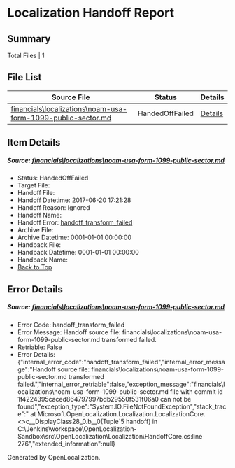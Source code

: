 # <a name='report-top'></a> Localization Handoff Report

## Summary
 Total Files | 1

## File List
 Source File | Status | Details 
 ----------- | ------ | ------- 
 [financials\localizations\noam-usa-form-1099-public-sector.md](https://github.com/OpenLocalizationTestOrg/AX-Docs-Sandbox/blob/1f4224395caced864797997bdb29550f531f06a0/financials/localizations/noam-usa-form-1099-public-sector.md) | HandedOffFailed | [Details](#1da2639b40c7c5c349b2ae0ead39a57bd214ff4d3252)

## Item Details
##### <a name='1da2639b40c7c5c349b2ae0ead39a57bd214ff4d3252'></a> Source: [financials\localizations\noam-usa-form-1099-public-sector.md](https://github.com/OpenLocalizationTestOrg/AX-Docs-Sandbox/blob/1f4224395caced864797997bdb29550f531f06a0/financials/localizations/noam-usa-form-1099-public-sector.md)
* Status: HandedOffFailed
* Target File: 
* Handoff File: 
* Handoff Datetime: 2017-06-20 17:21:28
* Handoff Reason: Ignored
* Handoff Name: 
* Handoff Error: [handoff_transform_failed](#1da2639b40c7c5c349b2ae0ead39a57bd214ff4d3252handoff_transform_failed)
* Archive File: 
* Archive Datetime: 0001-01-01 00:00:00
* Handback File: 
* Handback Datetime: 0001-01-01 00:00:00
* Handback Name: 
* [Back to Top](#report-top)


## Error Details
##### <a name='1da2639b40c7c5c349b2ae0ead39a57bd214ff4d3252handoff_transform_failed'></a> Source: [financials\localizations\noam-usa-form-1099-public-sector.md](#1da2639b40c7c5c349b2ae0ead39a57bd214ff4d3252)
* Error Code: handoff_transform_failed
* Error Message: Handoff source file: financials\localizations\noam-usa-form-1099-public-sector.md transformed failed.
* Retriable: False
* Error Details: {"internal_error_code":"handoff_transform_failed","internal_error_message":"Handoff source file: financials\\localizations\\noam-usa-form-1099-public-sector.md transformed failed.","internal_error_retriable":false,"exception_message":"financials\\localizations\\noam-usa-form-1099-public-sector.md file with commit id 1f4224395caced864797997bdb29550f531f06a0 can not be found","exception_type":"System.IO.FileNotFoundException","stack_trace":"   at Microsoft.OpenLocalization.Localization.LocalizationCore.<>c__DisplayClass28_0.<CreateHandoffFiles>b__0(Tuple`5 handoff) in C:\\Jenkins\\workspace\\OpenLocalization-Sandbox\\src\\OpenLocalization\\Localization\\HandoffCore.cs:line 276","extended_information":null}


Generated by OpenLocalization.
